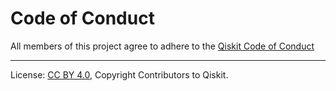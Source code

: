 <!-- Copyright Contributors to the Qiskit project. -->

# Code of Conduct
All members of this project agree to adhere to the [Qiskit Code of Conduct](https://github.com/Qiskit/qiskit/blob/master/CODE_OF_CONDUCT.md)

----

License: [CC BY 4.0](https://creativecommons.org/licenses/by/4.0/),
Copyright Contributors to Qiskit.
